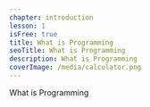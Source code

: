 ```yaml
---
chapter: introduction
lesson: 1
isFree: true
title: What is Programming
seoTitle: What is Programming
description: What is Programming
coverImage: /media/calculator.png
---
```


What is Programming
